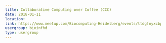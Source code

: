 ```yaml
---
title: Collaborative Computing over Coffee (CCC)
date: 2018-01-11
location: 
link: https://www.meetup.com/Biocomputing-Heidelberg/events/ltdgfnyxcbpb/
usergroup: bioinfhd
type: usergroup
---
```

